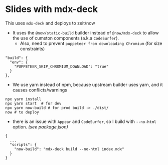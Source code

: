 # Slides with mdx-deck

This uses `mdx-deck` and deploys to zeit/now

- It uses the `@now/static-build` builder instead of `@now/mdx-deck` to allow the use of cumston components (a.k.a `CodeSurfer`).
  - Also, need to prevent `puppeteer from downloading Chromium` (for size constraints)

```
"build": {
  "env": {
    "PUPPETEER_SKIP_CHROMIUM_DOWNLOAD": "true"
  }
},
```

- We use yarn instead of npm, because upstream builder uses yarn, and it causes conflicts/warnings

```
npx yarn install
npx yarn start  # for dev
npx yarn now-build # for prod build -> ./dist/
now # to deploy
```

- there is an issue with `Appear` and `CodeSurfer`, so I build with `--no-html` option. _(see package.json)_

```
{
  ...
  "scripts": {
    "now-build": "mdx-deck build --no-html index.mdx"
  }
}
```